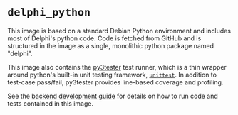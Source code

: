 # `delphi_python`

This image is based on a standard Debian Python environment and includes most
of Delphi's python code. Code is fetched from GitHub and is structured in the
image as a single, monolithic python package named "delphi".

This image also contains the [py3tester](https://github.com/undefx/py3tester)
test runner, which is a thin wrapper around python's built-in unit testing
framework, [`unittest`](https://docs.python.org/3/library/unittest.html). In
addition to test-case pass/fail, py3tester provides line-based coverage and
profiling.

See the [backend development guide](../../../docs/backend_development.md) for
details on how to run code and tests contained in this image.
